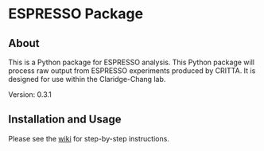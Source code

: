 # ESPRESSO Package

## About
This is a Python package for ESPRESSO analysis. This Python package will process raw output from ESPRESSO experiments produced by CRITTA. It is designed for use within the Claridge-Chang lab.

Version: 0.3.1

## Installation and Usage

Please see the [wiki](https://github.com/ACCLAB/espresso/wiki) for step-by-step instructions.
